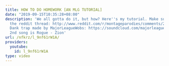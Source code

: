 ```yaml
---
title: HOW TO DO HOMEWORK [AN MLG TUTORIAL]
date: "2019-09-15T10:35:28+08:00"
description: 'We all gotta do it, but how? Here''s my tutorial. Make sure to visit
  the reddit thread: http://www.reddit.com/r/montageparodies/comments/2gy7tr/how_to_do_homework_an_mlg_tutorial/
  Dank trap made by MajorLeagueWobs: https://soundcloud.com/majorleaguewobs/fully-stacked-free-download
  2nd song is Rogue - Zion'
url: /nfkrz/l_9nf61rW1A/
providers:
  youtube:
    id: l_9nf61rW1A
type: video
---
```


